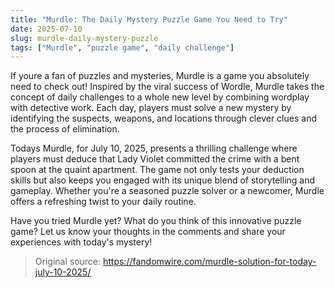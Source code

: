 ```yaml
---
title: "Murdle: The Daily Mystery Puzzle Game You Need to Try"
date: 2025-07-10
slug: murdle-daily-mystery-puzzle
tags: ["Murdle", "puzzle game", "daily challenge"]
---
```


If youre a fan of puzzles and mysteries, Murdle is a game you absolutely need to check out! Inspired by the viral success of Wordle, Murdle takes the concept of daily challenges to a whole new level by combining wordplay with detective work. Each day, players must solve a new mystery by identifying the suspects, weapons, and locations through clever clues and the process of elimination.

Todays Murdle, for July 10, 2025, presents a thrilling challenge where players must deduce that Lady Violet committed the crime with a bent spoon at the quaint apartment. The game not only tests your deduction skills but also keeps you engaged with its unique blend of storytelling and gameplay. Whether you're a seasoned puzzle solver or a newcomer, Murdle offers a refreshing twist to your daily routine.

Have you tried Murdle yet? What do you think of this innovative puzzle game? Let us know your thoughts in the comments and share your experiences with today's mystery!

> Original source: https://fandomwire.com/murdle-solution-for-today-july-10-2025/